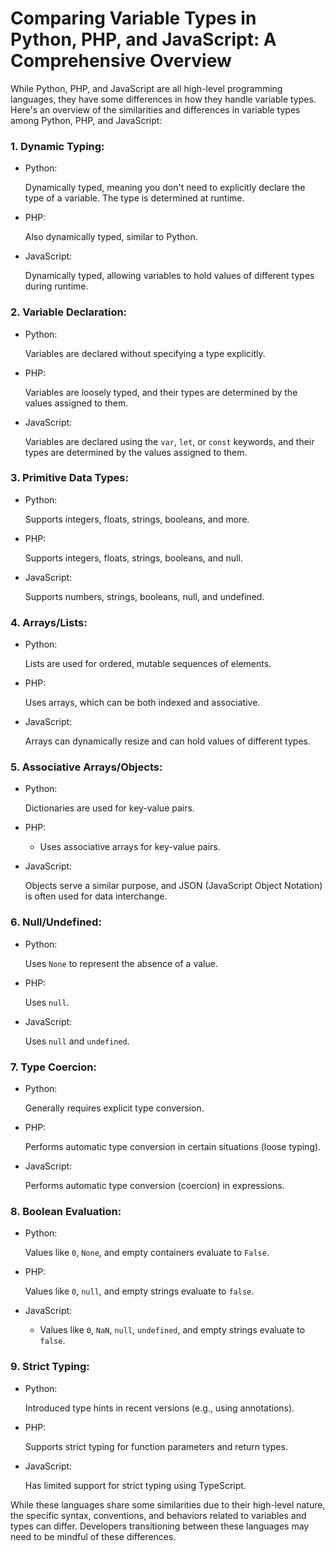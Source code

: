 # Comparing Variable Types in Python, PHP, and JavaScript: A Comprehensive Overview

While Python, PHP, and JavaScript are all high-level programming languages, they have some differences in how they handle variable types. Here's an overview of the similarities and differences in variable types among Python, PHP, and JavaScript:

### 1. **Dynamic Typing:**

- Python:
  
  Dynamically typed, meaning you don't need to explicitly declare the type of a variable. The type is determined at runtime.
- PHP:
  
  Also dynamically typed, similar to Python.
- JavaScript:
  
  Dynamically typed, allowing variables to hold values of different types during runtime.

### 2. **Variable Declaration:**

- Python:
  
  Variables are declared without specifying a type explicitly.
- PHP:
  
  Variables are loosely typed, and their types are determined by the values assigned to them.
- JavaScript:
  
  Variables are declared using the `var`, `let`, or `const` keywords, and their types are determined by the values assigned to them.

### 3. **Primitive Data Types:**

- Python:
  
  Supports integers, floats, strings, booleans, and more.
- PHP:
  
  Supports integers, floats, strings, booleans, and null.
- JavaScript:
  
  Supports numbers, strings, booleans, null, and undefined.

### 4. **Arrays/Lists:**

- Python:
  
  Lists are used for ordered, mutable sequences of elements.
- PHP:
  
  Uses arrays, which can be both indexed and associative.
- JavaScript:
  
  Arrays can dynamically resize and can hold values of different types.

### 5. **Associative Arrays/Objects:**

- Python:
  
  Dictionaries are used for key-value pairs.
- PHP:
  - Uses associative arrays for key-value pairs.
- JavaScript:
  
  Objects serve a similar purpose, and JSON (JavaScript Object Notation) is often used for data interchange.

### 6. **Null/Undefined:**

- Python:
  
  Uses `None` to represent the absence of a value.
- PHP:
  
  Uses `null`.
- JavaScript:
  
  Uses `null` and `undefined`.

### 7. **Type Coercion:**

- Python:
  
  Generally requires explicit type conversion.
- PHP:
  
  Performs automatic type conversion in certain situations (loose typing).
- JavaScript:
  
  Performs automatic type conversion (coercion) in expressions.

### 8. **Boolean Evaluation:**

- Python:
  
  Values like `0`, `None`, and empty containers evaluate to `False`.
- PHP:
  
  Values like `0`, `null`, and empty strings evaluate to `false`.
- JavaScript:
  - Values like `0`, `NaN`, `null`, `undefined`, and empty strings evaluate to `false`.

### 9. **Strict Typing:**

- Python:
  
  Introduced type hints in recent versions (e.g., using annotations).
- PHP:
  
  Supports strict typing for function parameters and return types.
- JavaScript:
  
  Has limited support for strict typing using TypeScript.

While these languages share some similarities due to their high-level nature, the specific syntax, conventions, and behaviors related to variables and types can differ. Developers transitioning between these languages may need to be mindful of these differences.